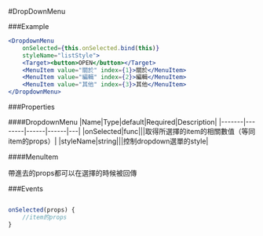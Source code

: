#DropDownMenu

###Example
```jsx
<DropdownMenu
	onSelected={this.onSelected.bind(this)}
	styleName="listStyle">
	<Target><button>OPEN</button></Target>
	<MenuItem value="關於" index={1}>關於</MenuItem>
	<MenuItem value="編輯" index={2}>編輯</MenuItem>
	<MenuItem value="其他" index={3}>其他</MenuItem>
</DropdownMenu>
```
###Properties

####DropdownMenu
|Name|Type|default|Required|Description|
|-------|--------|------|------|---|
|onSelected|func|||取得所選擇的item的相關數值（等同item的props）|
|styleName|string|||控制dropdown選單的style|

####MenuItem

帶進去的props都可以在選擇的時候被回傳

###Events

```javascript

onSelected(props) {
	//item的props		
}